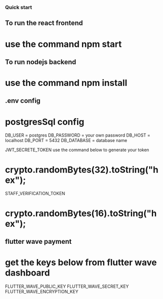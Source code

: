 ### Quick start

## To run the react frontend

# use the command npm start

## To run nodejs backend

# use the command npm install

## .env config

# postgresSql config

DB_USER = postgres
DB_PASSWORD = your own password
DB_HOST = localhost
DB_PORT = 5432
DB_DATABASE = database name

JWT_SECRETE_TOKEN
use the command below to generate your token

# crypto.randomBytes(32).toString("hex");

STAFF_VERIFICATION_TOKEN

# crypto.randomBytes(16).toString("hex");

## flutter wave payment

# get the keys below from flutter wave dashboard

FLUTTER_WAVE_PUBLIC_KEY
FLUTTER_WAVE_SECRET_KEY  
FLUTTER_WAVE_ENCRYPTION_KEY

